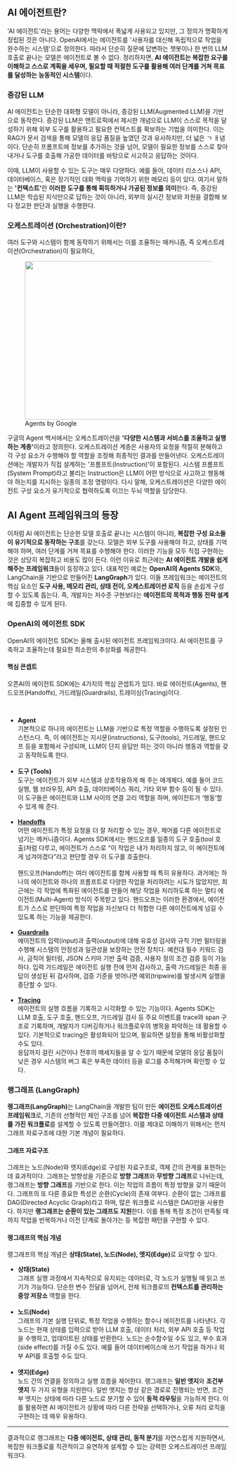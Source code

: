 <h2>AI 에이전트란?</h2>
<p>'AI 에이전트'라는 용어는 다양한 맥락에서 폭넓게 사용되고 있지만, 그 정의가 명확하게 정립된 것은 아니다. OpenAI에서는 에이전트를 '사용자를 대신해 독립적으로 작업을 완수하는 시스템'으로 정의한다. 따라서 단순히 질문에 답변하는 챗봇이나 한 번의 LLM 호출로 끝나는 모델은 에이전트로 볼 수 없다. 정리하자면, <b>AI 에이전트는 복잡한 요구를 이해하고 스스로 계획을 세우며, 필요할 때 적절한 도구를 활용해 여러 단계를 거쳐 목표를 달성하는 능동적인 시스템</b>이다.</p>
<h3>증강된 LLM</h3>
<p>AI 에이전트는 단순한 대화형 모델이 아니라, 증강된 LLM(Augmented LLM)을 기반으로 동작한다. 증강된 LLM은 앤트로픽에서 제시한 개념으로 LLM이 스스로 목적을 달성하기 위해 외부 도구를 활용하고 필요한 컨텍스트를 확보하는 기법을 의미한다. 이는 RAG가 문서 검색을 통해 모델의 응답 품질을 높였던 것과 유사하지만, 더 넓은 ㄱ ㅐ념이다. 단순히 프롬프트에 정보를 추가하는 것을 넘어, 모델이 필요한 정보를 스스로 찾아내거나 도구를 호출해 가공한 데이터를 바탕으로 사고하고 응답하는 것이다.&nbsp;</p>
<p>이때, LLM이 사용할 수 있는 도구는 매우 다양하다. 예를 들어, 데이터 리소스나 API, 데이터베이스, 혹은 장기적인 대화 맥락을 기억하기 위한 메모리 등이 있다. 여기서 말하는 <b>'컨텍스트'</b>란 <b>이러한 도구를 통해 획득하거나 가공된 정보를 의미</b>한다. 즉, 증강된 LLM은 학습된 지식만으로 답하는 것이 아니라, 외부의 실시간 정보와 자원을 결합해 보다 정교한 판단과 실행을 수행한다.</p>
<h3>오케스트레이션 (Orchestration)이란?</h3>
<p>여러 도구와 시스템이 함께 동작하기 위해서는 이를 조율하는 매커니즘, 즉 오케스트레이션(Orchestration)이 필요하다,</p>
<p><figure class="imageblock widthContent"><span><img height="360" src="https://blog.kakaocdn.net/dn/bcz7Mf/btsQ3019vg3/KmVCZ5SIguguE8MQyZaDK0/img.png" width="716" /></span><figcaption>Agents by Google</figcaption>
</figure>
</p>
<p>구글의 Agent 백서에서는 오케스트레이션을 <b>'다양한 시스템과 서비스를 조율하고 실행하는 계층'</b>이라고 정의한다. 오케스트레이션 계층은 사용자의 요청을 적절히 분해하고 각 구성 요소가 수행해야 할 역할을 조정해 최종적인 결과를 만들어낸다. 오케스트레이션에는 개발자가 직접 설계하는 '프롬프트(Instruction)'이 포함된다. 시스템 프롬프트(System Prompt)라고 불리는 Instruction은 LLM이 어떤 방식으로 사고하고 행동해야 하는지를 지시하는 일종의 조정 명령이다. 다시 말해, 오케스트레이션은 다양한 에이전트 구성 요소가 유기적으로 협력하도록 이끄는 두뇌 역할을 담당한다.</p>
<h2>AI Agent 프레임워크의 등장</h2>
<p>이처럼 AI 에이전트는 단순한 모델 호출로 끝나는 시스템이 아니라, <b>복잡한 구성 요소들이 유기적으로 동작하는 구조</b>를 갖는다. 모델은 외부 도구를 사용해야 하고, 상태를 기억해야 하며, 여러 단계를 거쳐 목표를 수행해야 한다. 이러한 기능을 모두 직접 구현하는 것은 상당히 복잡하고 비용도 많이 든다. 이런 이유로 최근에는 <b>AI 에이전트 개발을 쉽게 해주는 프레임워크</b>들이 등장하고 있다. 대표적인 예로는 <b>OpenAI의 Agents SDK</b>와, LangChain을 기반으로 만들어진 <b>LangGraph</b>가 있다. 이들 프레임워크는 에이전트의 핵심 요소인 <b>도구 사용, 메모리 관리, 상태 전이, 오케스트레이션 로직</b> 등을 손쉽게 구성할 수 있도록 돕는다. 즉, 개발자는 저수준 구현보다는 <b>에이전트의 목적과 행동 전략 설계</b>에 집중할 수 있게 된다.</p>
<h3>OpenAI의 에이전트 SDK</h3>
<p>OpenAI의 에이전트 SDK는 올해 출시된 에이전트 프레임워크이다. AI 에이전트를 구축하고 조율하는데 필요한 최소한의 추상화를 제공한다.</p>
<h4>핵심 콘셉트</h4>
<p>오픈AI의 에이전트 SDK에는 4가지의 핵심 콘셉트가 있다. 바로 에이전트(Agents), 핸드오프(Handoffs), 가드레일(Guardrails), 트레이싱(Tracing)이다.</p>
<p>&nbsp;</p>
<ul>
<li><b>Agent</b><br />기본적으로 하나의 에이전트는 LLM을 기반으로 특정 역할을 수행하도록 설정된 인스턴스다. 즉, 이 에이전트는 지시문(instructions), 도구(tools), 가드레일, 핸드오프 등을 포함해서 구성되며, LLM이 단지 응답만 하는 것이 아니라 행동과 역할을 갖고 동작하도록 한다.<br /><br /></li>
<li><b>도구 (Tools)</b><br />도구는 에이전트가 외부 시스템과 상호작용하게 해 주는 매개체다. 예를 들어 코드 실행, 웹 브라우징, API 호출, 데이터베이스 쿼리, 기타 외부 함수 등이 될 수 있다. 이 도구들은 에이전트와 LLM 사이의 연결 고리 역할을 하며, 에이전트가 &lsquo;행동&rsquo;할 수 있게 해 준다.<br /><br /></li>
<li><a href="https://openai.github.io/openai-agents-python/" rel="noopener" target="_blank"><b>Handoffs</b></a><br />어떤 에이전트가 특정 요청을 더 잘 처리할 수 있는 경우, 제어를 다른 에이전트로 넘기는 메커니즘이다. Agents SDK에서는 핸드오프를 일종의 도구 호출(tool 호출)처럼 다루고, 에이전트가 스스로 &ldquo;이 작업은 내가 처리하지 않고, 이 에이전트에게 넘겨야겠다&rdquo;라고 판단할 경우 이 도구를 호출한다.&nbsp;<br /><br />핸드오프(Handoff)는 여러 에이전트를 함께 사용할 때 특히 유용하다. 과거에는 하나의 에이전트와 하나의 프롬프트로 다양한 작업을 처리하려는 시도가 많았지만, 최근에는 각 작업에 특화된 에이전트를 만들어 해당 작업을 처리하도록 하는 멀티 에이전트(Multi-Agent) 방식이 주목받고 있다. 핸드오프는 이러한 환경에서, 에이전트가 스스로 판단하여 특정 작업을 자신보다 더 적합한 다른 에이전트에게 넘길 수 있도록 하는 기능을 제공한다.<br /><br /></li>
<li><a href="https://openai.github.io/openai-agents-python/guardrails" rel="noopener" target="_blank"><b>Guardrails</b></a><br />에이전트의 입력(input)과 출력(output)에 대해 유효성 검사와 규칙 기반 필터링을 수행해 시스템의 안정성과 일관성을 보장하는 안전 장치다. 예컨대 필수 키워드 검사, 금칙어 필터링, JSON 스키마 기반 출력 검증, 사용자 정의 조건 검증 등이 가능하다. 입력 가드레일은 에이전트 실행 전에 먼저 검사하고, 출력 가드레일은 최종 응답이 생성된 뒤 검사하며, 검증 기준을 벗어나면 예외(tripwire)를 발생시켜 실행을 중단할 수 있다.&nbsp;<br /><br /></li>
<li><a href="https://openai.github.io/openai-agents-python/tracing" rel="noopener" target="_blank"><b>Tracing</b></a><br />에이전트의 실행 흐름을 기록하고 시각화할 수 있는 기능이다. Agents SDK는 LLM 호출, 도구 호출, 핸드오프, 가드레일 검사 등 주요 이벤트를 trace와 span 구조로 기록하며, 개발자가 디버깅하거나 워크플로우의 병목을 파악하는 데 활용할 수 있다. 기본적으로 tracing은 활성화되어 있으며, 필요하면 설정을 통해 비활성화할 수도 있다.&nbsp;<br />응답까지 걸린 시간이나 전후의 메세지들을 알 수 있기 때문에 모델의 응답 품질이 낮은 경우 시스템의 버그 혹은 부족한 데이터 등을 로그를 추적해가며 확인할 수 있다.</li>
</ul>
<h3>랭그래프 (LangGraph)</h3>
<p><b>랭그래프(LangGraph)</b>는 LangChain을 개발한 팀이 만든 <b>에이전트 오케스트레이션 프레임워크</b>로, 기존의 선형적인 체인 구조를 넘어 <b>복잡한 다중 에이전트 시스템과 상태를 가진 워크플로</b>를 설계할 수 있도록 만들어졌다. 이를 제대로 이해하기 위해서는 먼저 그래프 자료구조에 대한 기본 개념이 필요하다.</p>
<h4>그래프 자료구조</h4>
<p>그래프는 노드(Node)와 엣지(Edge)로 구성된 자료구조로, 객체 간의 관계를 표현하는 데 효과적이다. 그래프는 방향성을 기준으로 <b>방향 그래프</b>와 <b>무방향 그래프</b>로 나뉘는데, 랭그래프는 <b>방향 그래프</b>를 기반으로 한다. 이는 작업의 흐름이 특정 방향을 갖기 때문이다. 그래프의 또 다른 중요한 특성은 순환(Cycle)의 존재 여부다. 순환이 없는 그래프를 DAG(Directed Acyclic Graph)라고 하며, 많은 워크플로 시스템은 DAG만을 사용한다. 하지만 <b>랭그래프는 순환이 있는 그래프도 지원</b>한다. 이를 통해 특정 조건이 만족될 때까지 작업을 반복하거나 이전 단계로 돌아가는 등 복잡한 패턴을 구현할 수 있다.</p>
<h4>랭그래프의 핵심 개념</h4>
<p>랭그래프의 핵심 개념은 <b>상태(State), 노드(Node), 엣지(Edge)</b>로 요약할 수 있다.</p>
<ul>
<li><b>상태(State)<br /></b>그래프 실행 과정에서 지속적으로 유지되는 데이터로, 각 노드가 실행될 때 읽고 쓰기가 가능하다. 단순한 변수 전달을 넘어서, 전체 워크플로의 <b>컨텍스트를 관리하는 중앙 저장소</b> 역할을 한다.<br /><br /></li>
<li><b>노드(Node)<br /></b>그래프의 기본 실행 단위로, 특정 작업을 수행하는 함수나 에이전트를 나타낸다. 각 노드는 현재 상태를 입력으로 받아 LLM 호출, 데이터 처리, 외부 API 호출 등 작업을 수행하고, 업데이트된 상태를 반환한다. 노드는 순수함수일 수도 있고, 부수 효과(side effect)를 가질 수도 있다. 예를 들어 데이터베이스에 쓰기 작업을 하거나 외부 API를 호출할 수도 있다.<br /><br /></li>
<li><b>엣지(Edge)</b>&nbsp;<br />노드 간의 연결을 정의하고 실행 흐름을 제어한다. 랭그래프는 <b>일반 엣지</b>와 <b>조건부 엣지</b> 두 가지 유형을 지원한다. 일반 엣지는 항상 같은 경로로 진행되는 반면, 조건부 엣지는 상태에 따라 다른 노드로 분기할 수 있어 <b>동적 라우팅</b>을 가능하게 한다. 이를 활용하면 AI 에이전트가 상황에 따라 다른 전략을 선택하거나, 오류 처리 로직을 구현하는 데 매우 유용하다.</li>
</ul>
<hr contenteditable="false" />
<p>결과적으로 랭그래프는 <b>다중 에이전트, 상태 관리, 동적 분기</b>를 자연스럽게 지원하면서, 복잡한 워크플로를 직관적이고 유연하게 설계할 수 있는 강력한 오케스트레이션 프레임워크다.</p>